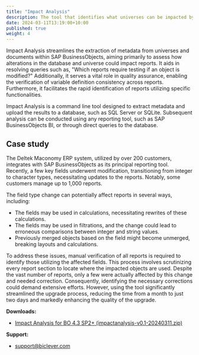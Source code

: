```yaml
---
title: "Impact Analysis"
description: The tool that identifies what universes can be impacted by a database change, and what reports can be impacted by a universe change.
date: 2024-03-11T13:19:00+10:00
published: true
weight: 4
---
```


Impact Analysis streamlines the extraction of metadata from universes and documents within SAP BusinessObjects, aiming primarily to assess how alterations in the database and universe could impact reports. It aids in resolving queries such as, "Which reports require testing if an object is modified?" Additionally, it serves a vital role in quality assurance, enabling the verification of variable definition consistency across reports. Furthermore, it facilitates the rapid identification of reports utilizing specific functionalities.

Impact Analysis is a command line tool designed to extract metadata and upload the results to a database, such as SQL Server or SQLite. Subsequent analysis can be conducted using any reporting tool, such as SAP BusinessObjects BI, or through direct queries to the database.

## Case study
The Deltek Maconomy ERP system, utilized by over 200 customers, integrates with SAP BusinessObjects as its principal reporting tool. Recently, a few key fields underwent modification, transitioning from integer to character types, necessitating updates to the reports. Notably, some customers manage up to 1,000 reports.

The field type change can potentially affect reports in several ways, including:

- The fields may be used in calculations, necessitating rewrites of these calculations.
- The fields may be used in filtrations, and the change could lead to erroneous comparisons between integer and string values.
- Previously merged objects based on the field might become unmerged, breaking layouts and calculations.

To address these issues, manual verification of all reports is required to identify those utilizing the affected fields. This process involves scrutinizing every report section to locate where the impacted objects are used. Despite the vast number of reports, only a few were actually affected by this change and needed correction. Consequently, identifying the necessary corrections could demand extensive efforts. However, using the tool significantly streamlined the upgrade process, reducing the time from a month to just two days and markedly enhancing the quality of the upgrade.

**Downloads:**
- [Impact Analysis for BO 4.3 SP2+ (impactanalysis-v0.1-20240311.zip)](https://docs.google.com/forms/d/e/1FAIpQLSetJ1U_vsJUYi41Hi3RvRMkboZb97VapLgJTMAZhohJei5-Ig/viewform)
  
**Support:**
- [support@biclever.com](mailto:support@biclever.com)

